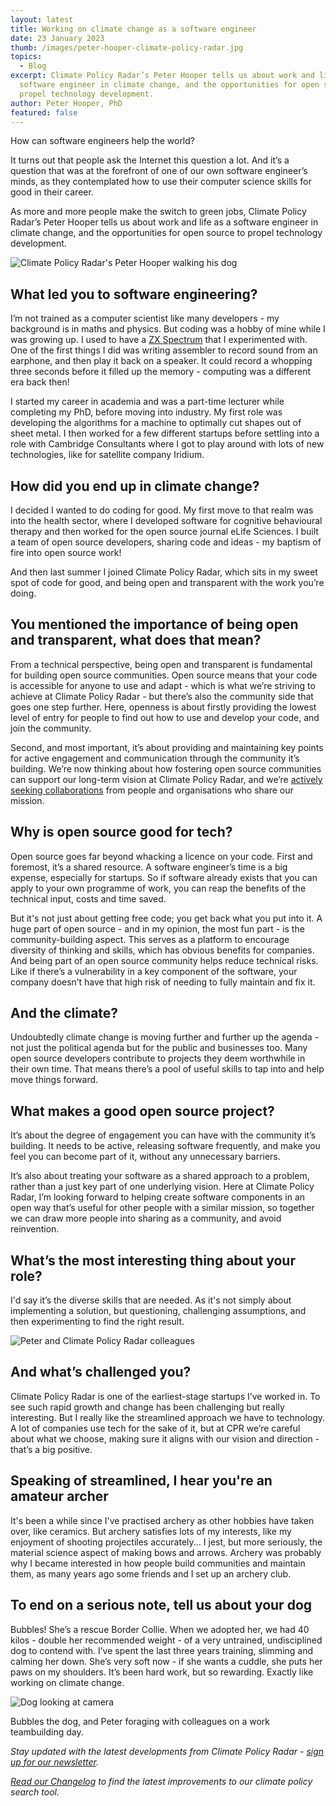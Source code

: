 ```yaml
---
layout: latest
title: Working on climate change as a software engineer
date: 23 January 2023
thumb: /images/peter-hooper-climate-policy-radar.jpg
topics:
  - Blog
excerpt: Climate Policy Radar’s Peter Hooper tells us about work and life as a
  software engineer in climate change, and the opportunities for open source to
  propel technology development.
author: Peter Hooper, PhD
featured: false
---
```

How can software engineers help the world?

It turns out that people ask the Internet this question a lot. And it’s a question that was at the forefront of one of our own software engineer’s minds, as they contemplated how to use their computer science skills for good in their career. 

As more and more people make the switch to green jobs, Climate Policy Radar’s Peter Hooper tells us about work and life as a software engineer in climate change, and the opportunities for open source to propel technology development.

![Climate Policy Radar's Peter Hooper walking his dog](/images/working-on-climate-change-as-a-software-engineer/cpr-s-peter-hooper-and-bubbles.jpg "Peter Hooper walking his dog Bubbles")

## What led you to software engineering?

I’m not trained as a computer scientist like many developers - my background is in maths and physics. But coding was a hobby of mine while I was growing up. I used to have a [ZX Spectrum](http://www.computinghistory.org.uk/det/424/Sinclair-ZX-Spectrum-48k/) that I experimented with. One of the first things I did was writing assembler to record sound from an earphone, and then play it back on a speaker. It could record a whopping three seconds before it filled up the memory - computing was a different era back then!

I started my career in academia and was a part-time lecturer while completing my PhD, before moving into industry. My first role was developing the algorithms for a machine to optimally cut shapes out of sheet metal. I then worked for a few different startups before settling into a role with Cambridge Consultants where I got to play around with lots of new technologies, like for satellite company Iridium.

## How did you end up in climate change?

I decided I wanted to do coding for good. My first move to that realm was into the health sector, where I developed software for cognitive behavioural therapy and then worked for the open source journal eLife Sciences. I built a team of open source developers, sharing code and ideas - my baptism of fire into open source work!

And then last summer I joined Climate Policy Radar, which sits in my sweet spot of code for good, and being open and transparent with the work you’re doing. 

## You mentioned the importance of being open and transparent, what does that mean?

From a technical perspective, being open and transparent is fundamental for building open source communities. Open source means that your code is accessible for anyone to use and adapt - which is what we’re striving to achieve at Climate Policy Radar - but there’s also the community side that goes one step further. Here, openness is about firstly providing the lowest level of entry for people to find out how to use and develop your code, and join the community. 

Second, and most important, it’s about providing and maintaining key points for active engagement and communication through the community it’s building. We’re now thinking about how fostering open source communities can support our long-term vision at Climate Policy Radar, and we’re [actively seeking collaborations](https://climatepolicyradar.org/contact) from people and organisations who share our mission.

## Why is open source good for tech?

Open source goes far beyond whacking a licence on your code. First and foremost, it’s a shared resource. A software engineer’s time is a big expense, especially for startups. So if software already exists that you can apply to your own programme of work, you can reap the benefits of the technical input, costs and time saved. 

But it's not just about getting free code; you get back what you put into it. A huge part of open source - and in my opinion, the most fun part - is the community-building aspect. This serves as a platform to encourage diversity of thinking and skills, which has obvious benefits for companies. And being part of an open source community helps reduce technical risks. Like if there’s a vulnerability in a key component of the software, your company doesn’t have that high risk of needing to fully maintain and fix it.

## And the climate?

Undoubtedly climate change is moving further and further up the agenda - not just the political agenda but for the public and businesses too. Many open source developers contribute to projects they deem worthwhile in their own time. That means there’s a pool of useful skills to tap into and help move things forward. 

## What makes a good open source project?

It’s about the degree of engagement you can have with the community it’s building. It needs to be active, releasing software frequently, and make you feel you can become part of it, without any unnecessary barriers. 

It’s also about treating your software as a shared approach to a problem, rather than a just key part of one underlying vision. Here at Climate Policy Radar, I’m looking forward to helping create software components in an open way that’s useful for other people with a similar mission, so together we can draw more people into sharing as a community, and avoid reinvention.

## What’s the most interesting thing about your role?

I'd say it’s the diverse skills that are needed. As it's not simply about implementing a solution, but questioning, challenging assumptions, and then experimenting to find the right result. 

![Peter and Climate Policy Radar colleagues](/images/working-on-climate-change-as-a-software-engineer/peter-and-climate-policy-radar-colleagues.jpg "Peter and Climate Policy Radar colleagues at a strategy day")

## And what’s challenged you?

Climate Policy Radar is one of the earliest-stage startups I’ve worked in. To see such rapid growth and change has been challenging but really interesting. But I really like the streamlined approach we have to technology. A lot of companies use tech for the sake of it, but at CPR we’re careful about what we choose, making sure it aligns with our vision and direction - that’s a big positive. 

## Speaking of streamlined, I hear you're an amateur archer

It's been a while since I've practised archery as other hobbies have taken over, like ceramics. But archery satisfies lots of my interests, like my enjoyment of shooting projectiles accurately... I jest, but more seriously, the material science aspect of making bows and arrows. Archery was probably why I became interested in how people build communities and maintain them, as many years ago some friends and I set up an archery club.

## To end on a serious note, tell us about your dog

Bubbles! She’s a rescue Border Collie. When we adopted her, we had 40 kilos - double her recommended weight - of a very untrained, undisciplined dog to contend with. I’ve spent the last three years training, slimming and calming her down. She’s very soft now - if she wants a cuddle, she puts her paws on my shoulders. It’s been hard work, but so rewarding. Exactly like working on climate change.

![Dog looking at camera](/images/working-on-climate-change-as-a-software-engineer/peter-and-colleagues-at-climate-policy-radar.jpg "Bubbles the dog (left) and Peter foraging with colleagues on a work teambuilding day (right)")

B﻿ubbles the dog, and Peter foraging with colleagues on a work teambuilding day.

*Stay updated with the latest developments from Climate Policy Radar - [sign up for our newsletter](https://3566c5a7.sibforms.com/serve/MUIEAPkXK4liqQjleE87527EfcD9gDzY26dQhnJOxNeXZK_TvEAjl_Qu7rrkysJS2ODrj1LioiH24HTGbul2vS1sAxYCPHtu7PgnhZrAE9yCfaFrJ7vzmvBc3u87cs_pkC_99nQ2AqBONHtLwErrV7mcVga2qNlO1xetSeqVVWYsrVPRjg6Rc978eQEMasGQc4PFgIfMFza8TJEv).*

*[Read our Changelog](https://climatepolicyradar.notion.site/Climate-Policy-Radar-s-Public-Changelog-1f028d2141e946adaebb8a420f50029c) to find the latest improvements to our climate policy search tool.*